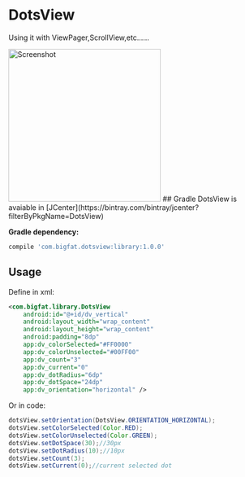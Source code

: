 # DotsView
Using it with ViewPager,ScrollView,etc......   

<img src="https://raw.githubusercontent.com/yueban/DotsView/master/DotsView.gif" width="300" alt="Screenshot"/>
## Gradle
DotsView is avaiable in [JCenter](https://bintray.com/bintray/jcenter?filterByPkgName=DotsView)

**Gradle dependency:**
```gradle
compile 'com.bigfat.dotsview:library:1.0.0'
```

## Usage
Define in xml:
```xml
<com.bigfat.library.DotsView
    android:id="@+id/dv_vertical"
    android:layout_width="wrap_content"
    android:layout_height="wrap_content"
    android:padding="8dp"
    app:dv_colorSelected="#FF0000"
    app:dv_colorUnselected="#00FF00"
    app:dv_count="3"
    app:dv_current="0"
    app:dv_dotRadius="6dp"
    app:dv_dotSpace="24dp"
    app:dv_orientation="horizontal" />
```

Or in code:
```java
dotsView.setOrientation(DotsView.ORIENTATION_HORIZONTAL);
dotsView.setColorSelected(Color.RED);
dotsView.setColorUnselected(Color.GREEN);
dotsView.setDotSpace(30);//30px
dotsView.setDotRadius(10);//10px
dotsView.setCount(3);
dotsView.setCurrent(0);//current selected dot
```